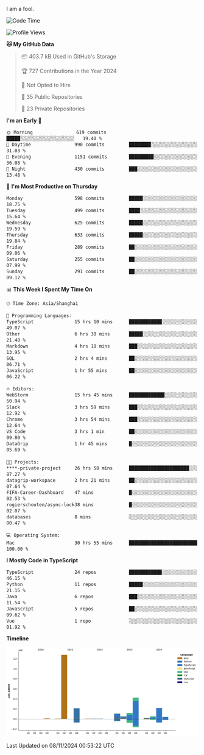 I am a fool.

<!--START_SECTION:waka-->
![Code Time](http://img.shields.io/badge/Code%20Time-2%2C056%20hrs%2030%20mins-blue)

![Profile Views](http://img.shields.io/badge/Profile%20Views-0-blue)

**🐱 My GitHub Data** 

> 📦 403.7 kB Used in GitHub's Storage 
 > 
> 🏆 727 Contributions in the Year 2024
 > 
> 🚫 Not Opted to Hire
 > 
> 📜 35 Public Repositories 
 > 
> 🔑 23 Private Repositories 
 > 
**I'm an Early 🐤** 

```text
🌞 Morning                619 commits         █████░░░░░░░░░░░░░░░░░░░░   19.40 % 
🌆 Daytime                990 commits         ████████░░░░░░░░░░░░░░░░░   31.03 % 
🌃 Evening                1151 commits        █████████░░░░░░░░░░░░░░░░   36.08 % 
🌙 Night                  430 commits         ███░░░░░░░░░░░░░░░░░░░░░░   13.48 % 
```
📅 **I'm Most Productive on Thursday** 

```text
Monday                   598 commits         █████░░░░░░░░░░░░░░░░░░░░   18.75 % 
Tuesday                  499 commits         ████░░░░░░░░░░░░░░░░░░░░░   15.64 % 
Wednesday                625 commits         █████░░░░░░░░░░░░░░░░░░░░   19.59 % 
Thursday                 633 commits         █████░░░░░░░░░░░░░░░░░░░░   19.84 % 
Friday                   289 commits         ██░░░░░░░░░░░░░░░░░░░░░░░   09.06 % 
Saturday                 255 commits         ██░░░░░░░░░░░░░░░░░░░░░░░   07.99 % 
Sunday                   291 commits         ██░░░░░░░░░░░░░░░░░░░░░░░   09.12 % 
```


📊 **This Week I Spent My Time On** 

```text
🕑︎ Time Zone: Asia/Shanghai

💬 Programming Languages: 
TypeScript               15 hrs 10 mins      ████████████░░░░░░░░░░░░░   49.07 % 
Other                    6 hrs 38 mins       █████░░░░░░░░░░░░░░░░░░░░   21.48 % 
Markdown                 4 hrs 18 mins       ███░░░░░░░░░░░░░░░░░░░░░░   13.95 % 
SQL                      2 hrs 4 mins        ██░░░░░░░░░░░░░░░░░░░░░░░   06.71 % 
JavaScript               1 hr 55 mins        ██░░░░░░░░░░░░░░░░░░░░░░░   06.22 % 

🔥 Editors: 
WebStorm                 15 hrs 45 mins      █████████████░░░░░░░░░░░░   50.94 % 
Slack                    3 hrs 59 mins       ███░░░░░░░░░░░░░░░░░░░░░░   12.92 % 
Chrome                   3 hrs 54 mins       ███░░░░░░░░░░░░░░░░░░░░░░   12.64 % 
VS Code                  3 hrs 1 min         ██░░░░░░░░░░░░░░░░░░░░░░░   09.80 % 
DataGrip                 1 hr 45 mins        █░░░░░░░░░░░░░░░░░░░░░░░░   05.69 % 

🐱‍💻 Projects: 
****-private-project     26 hrs 58 mins      ██████████████████████░░░   87.27 % 
datagrip-workspace       2 hrs 21 mins       ██░░░░░░░░░░░░░░░░░░░░░░░   07.64 % 
FIFA-Career-Dashboard    47 mins             █░░░░░░░░░░░░░░░░░░░░░░░░   02.53 % 
rogierschouten/async-lock38 mins             █░░░░░░░░░░░░░░░░░░░░░░░░   02.07 % 
databases                8 mins              ░░░░░░░░░░░░░░░░░░░░░░░░░   00.47 % 

💻 Operating System: 
Mac                      30 hrs 55 mins      █████████████████████████   100.00 % 
```

**I Mostly Code in TypeScript** 

```text
TypeScript               24 repos            ████████████░░░░░░░░░░░░░   46.15 % 
Python                   11 repos            █████░░░░░░░░░░░░░░░░░░░░   21.15 % 
Java                     6 repos             ███░░░░░░░░░░░░░░░░░░░░░░   11.54 % 
JavaScript               5 repos             ██░░░░░░░░░░░░░░░░░░░░░░░   09.62 % 
Vue                      1 repo              ░░░░░░░░░░░░░░░░░░░░░░░░░   01.92 % 
```



**Timeline**

![Lines of Code chart](https://raw.githubusercontent.com/VeejaLiu/VeejaLiu/master/assets/bar_graph.png)


 Last Updated on 08/11/2024 00:53:22 UTC
<!--END_SECTION:waka-->
